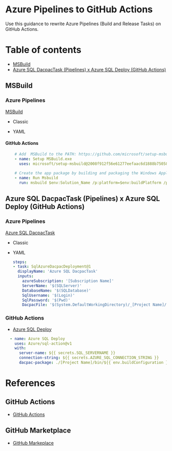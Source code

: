# Azure Pipelines to GitHub Actions
Use this guidance to rewrite Azure Pipelines (Build and Release Tasks) on GitHub Actions.

Table of contents
=================

<!--ts-->
   * [MSBuild](#MSBuild)
   * [Azure SQL DacpacTask (Pipelines) x Azure SQL Deploy (GitHub Actions)](#azure-sql-dacpactask-pipelines-x-azure-sql-deploy-github-actions)

    
<!--te-->

## MSBuild
### Azure Pipelines
[MSBuild](https://docs.microsoft.com/en-us/azure/devops/pipelines/tasks/build/msbuild?view=azure-devops)

- Classic

- YAML

#### GitHub Actions
```yaml
    # Add  MSBuild to the PATH: https://github.com/microsoft/setup-msbuild
    - name: Setup MSBuild.exe
      uses: microsoft/setup-msbuild@2008f912f56e61277eefaac6d1888b750582aa16
      
    # Create the app package by building and packaging the Windows Application Packaging project
    - name: Run Msbuild
      run: msbuild $env:Solution_Name /p:platform=$env:buildPlatform /p:Configuration=$env:buildConfiguration
```

## Azure SQL DacpacTask (Pipelines) x Azure SQL Deploy (GitHub Actions)
### Azure Pipelines
[Azure SQL DacpacTask](https://github.com/microsoft/azure-pipelines-tasks/tree/master/Tasks/SqlAzureDacpacDeploymentV1)
- Classic

- YAML
  ```yaml
  steps:
  - task: SqlAzureDacpacDeployment@1
    displayName: 'Azure SQL DacpacTask'
    inputs:
      azureSubscription: '[Subscription Name]'
      ServerName: '$(SQLServer)'
      DatabaseName: '$(SQLDatabase)'
      SqlUsername: '$(Login)'
      SqlPassword: '$(Pwd)'
      DacpacFile: '$(System.DefaultWorkingDirectory)/_[Project Name]/drop/[Project Name]/bin/Release/[Project Name].dacpac'
  ```
### GitHub Actions
- [Azure SQL Deploy](https://github.com/marketplace/actions/azure-sql-deploy)
```yaml
  - name: Azure SQL Deploy
    uses: Azure/sql-action@v1
    with:
      server-name: ${{ secrets.SQL_SERVERNAME }}
      connection-string: ${{ secrets.AZURE_SQL_CONNECTION_STRING }}
      dacpac-package: ./[Project Name]/bin/${{ env.buildConfiguration }}/GHA-SSDT.dacpac
```

# References
## GitHub Actions
- [GitHub Actions](https://github.com/features/actions)
## GitHub Marketplace
- [GitHub Markeplace](https://github.com/marketplace?type=actions)
